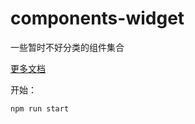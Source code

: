 # components-widget

一些暂时不好分类的组件集合

[更多文档](https://www.kne-union.top/#/components)

开始：

```shell
npm run start
```
